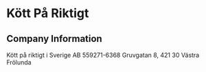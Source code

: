 # Kött På Riktigt

## Company Information

Kött på riktigt i Sverige AB
559271-6368
Gruvgatan 8, 421 30 Västra Frölunda
